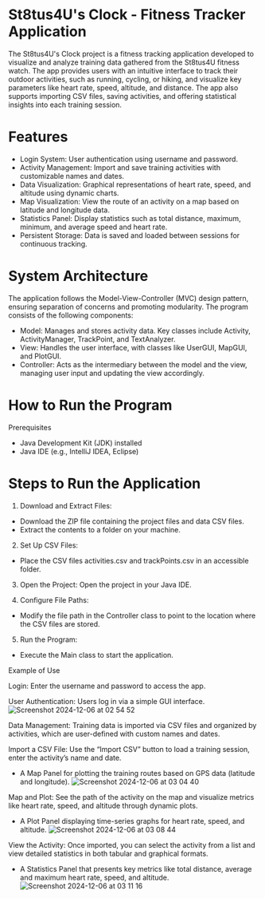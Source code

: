 # St8tus4U's Clock - Fitness Tracker Application

The St8tus4U's Clock project is a fitness tracking application developed to visualize and analyze training data gathered from the St8tus4U fitness watch. The app provides users with an intuitive interface to track their outdoor activities, such as running, cycling, or hiking, and visualize key parameters like heart rate, speed, altitude, and distance. The app also supports importing CSV files, saving activities, and offering statistical insights into each training session.

# Features

- Login System: User authentication using username and password.
- Activity Management: Import and save training activities with customizable names and dates.
- Data Visualization: Graphical representations of heart rate, speed, and altitude using dynamic charts.
- Map Visualization: View the route of an activity on a map based on latitude and longitude data.
- Statistics Panel: Display statistics such as total distance, maximum, minimum, and average speed and heart rate.
- Persistent Storage: Data is saved and loaded between sessions for continuous tracking.

# System Architecture
The application follows the Model-View-Controller (MVC) design pattern, ensuring separation of concerns and promoting modularity. The program consists of the following components:

- Model: Manages and stores activity data. Key classes include Activity, ActivityManager, TrackPoint, and TextAnalyzer.
- View: Handles the user interface, with classes like UserGUI, MapGUI, and PlotGUI.
- Controller: Acts as the intermediary between the model and the view, managing user input and updating the view accordingly.

# How to Run the Program
Prerequisites
- Java Development Kit (JDK) installed
- Java IDE (e.g., IntelliJ IDEA, Eclipse)

# Steps to Run the Application
1. Download and Extract Files:
- Download the ZIP file containing the project files and data CSV files.
- Extract the contents to a folder on your machine.

2. Set Up CSV Files:
- Place the CSV files activities.csv and trackPoints.csv in an accessible folder.

3. Open the Project:
   Open the project in your Java IDE.
   
4. Configure File Paths:
- Modify the file path in the Controller class to point to the location where the CSV files are stored.

5. Run the Program:
- Execute the Main class to start the application.

Example of Use

Login: Enter the username and password to access the app.

User Authentication: Users log in via a simple GUI interface.
![Screenshot 2024-12-06 at 02 54 52](https://github.com/user-attachments/assets/93ac1a18-4923-442a-850c-b0e8234d6afe)

Data Management: Training data is imported via CSV files and organized by activities, which are user-defined with custom names and dates.

Import a CSV File: Use the “Import CSV” button to load a training session, enter the activity’s name and date.

* A Map Panel for plotting the training routes based on GPS data (latitude and longitude).
![Screenshot 2024-12-06 at 03 04 40](https://github.com/user-attachments/assets/6d231a12-0cf2-4765-8526-bd0462dfb1d3)

Map and Plot: See the path of the activity on the map and visualize metrics like heart rate, speed, and altitude through dynamic plots.


* A Plot Panel displaying time-series graphs for heart rate, speed, and altitude.
![Screenshot 2024-12-06 at 03 08 44](https://github.com/user-attachments/assets/bf8897ab-6083-492b-a7db-7ad25975d006)

View the Activity: Once imported, you can select the activity from a list and view detailed statistics in both tabular and graphical formats.


* A Statistics Panel that presents key metrics like total distance, average and maximum heart rate, speed, and altitude.
![Screenshot 2024-12-06 at 03 11 16](https://github.com/user-attachments/assets/4330914e-9cdb-41eb-b3cc-411cf1908ca1)




